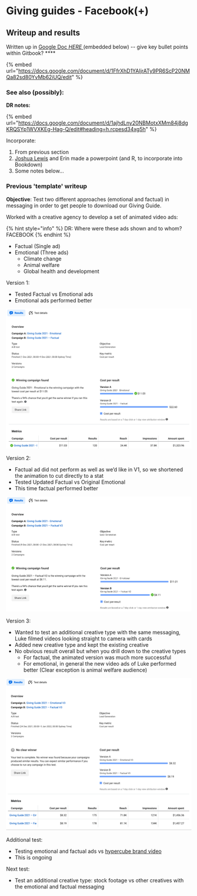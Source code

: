 # Giving guides - Facebook(+)

## Writeup and results

Written up in [Google Doc _HERE_ ](https://docs.google.com/document/d/1FfrXhD1YAIjrATy9PR6ScP20NMQa82sd80YvMb62iUQ/edit)(embedded below) -- give key bullet points within Gitbook? ****&#x20;

{% embed url="https://docs.google.com/document/d/1FfrXhD1YAIjrATy9PR6ScP20NMQa82sd80YvMb62iUQ/edit" %}

### See also (possibly):

**DR notes:**

{% embed url="https://docs.google.com/document/d/1ajhdLny20NBMotxXMm84j8dgKRQSYp1WVXKEg-Hag-Q/edit#heading=h.rcpesd34xg5h" %}

Incorporate:

1. From previous section
2. [Joshua Lewis](https://app.gitbook.com/u/S0eUK2viBvheJQEdiOEkuksOpOu2 "mention") and Erin made a powerpoint (and R, to incorporate into Bookdown)
3. Some notes below...

### **Previous 'template' writeup**

**Objective**: Test two different approaches (emotional and factual) in messaging in order to get people to download our Giving Guide.

Worked with a creative agency to develop a set of animated video ads:

{% hint style="info" %}
DR: Where were these ads shown and to whom? FACEBOOK
{% endhint %}

* Factual (Single ad)
* Emotional (Three ads)
  * Climate change
  * Animal welfare
  * Global health and development

Version 1:

* Tested Factual vs Emotional ads
* Emotional ads performed better

![](<../../../.gitbook/assets/Untitled (2).png>)

Version 2:

* Factual ad did not perform as well as we’d like in V1, so we shortened the animation to cut directly to a stat
* Tested Updated Factual vs Original Emotional
* This time factual performed better

![](<../../../.gitbook/assets/Untitled (3).png>)

Version 3:

* Wanted to test an additional creative type with the same messaging, Luke filmed videos looking straight to camera with cards
* Added new creative type and kept the existing creative
* No obvious result overall but when you drill down to the creative types
  * For factual, the animated version was much more successful
  * For emotional, in general the new video ads of Luke performed better (Clear exception is animal welfare audience)

![](<../../../.gitbook/assets/Untitled (4).png>)

Additional test:

* Testing emotional and factual ads vs [hypercube brand video](https://www.youtube.com/watch?v=CiFoHm7HD94\&t=3s)
* This is ongoing

Next test:

* Test an additional creative type: stock footage vs other creatives with the emotional and factual messaging




